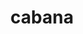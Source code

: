 ---
title: "cabana"
layout: cache
categories: [package, develop-2024-05-12]
meta: {"versions": ["0.6.0"], "compilers": ["cce@=15.0.1", "gcc@=10.3.0", "gcc@=11.4.0", "gcc@=9.4.0", "oneapi@=2024.0.0"], "oss": ["rhel8", "sle_hpc15", "ubuntu20.04", "ubuntu22.04"], "platforms": ["linux"], "targets": ["neoverse_v1", "neoverse_v2", "ppc64le", "x86_64_v3", "x86_64_v4", "zen4"], "stacks": ["e4s", "e4s-cray-rhel", "e4s-cray-sles", "e4s-neoverse-v2", "e4s-neoverse_v1", "e4s-oneapi", "e4s-power", "e4s-rocm-external", "root"], "num_specs": 17, "num_specs_by_stack": {"root": 17, "e4s-cray-rhel": 1, "e4s-cray-sles": 1, "e4s-power": 2, "e4s-neoverse_v1": 4, "e4s-neoverse-v2": 4, "e4s": 1, "e4s-rocm-external": 2, "e4s-oneapi": 2}}
spec_details: [{"hash": "khk6ibvp67heakzhauulxnb3x5ediqax", "compiler": "cce@=15.0.1", "versions": ["0.6.0"], "os": "rhel8", "platform": "linux", "target": "zen4", "variants": ["~arborx", "build_system=cmake", "build_type=Release", "~cajita", "~cuda", "~examples", "generator=make", "~grid", "~hdf5", "~heffte", "~hypre", "~ipo", "+mpi", "~openmp", "~openmptarget", "~performance_testing", "~rocm", "+serial", "+shared", "~silo", "~sycl", "~testing", "~threads"], "stacks": ["root", "e4s-cray-rhel"], "size": "-", "tarball": "https://binaries.spack.io/releases/develop-2024-05-12/build_cache/linux-rhel8-zen4/cce-15.0.1/cabana-0.6.0/linux-rhel8-zen4-cce-15.0.1-cabana-0.6.0-khk6ibvp67heakzhauulxnb3x5ediqax.spack"}, {"hash": "lkrbbcicuw7yvbnhpstpmylwief34cz4", "compiler": "gcc@=10.3.0", "versions": ["0.6.0"], "os": "sle_hpc15", "platform": "linux", "target": "x86_64_v4", "variants": ["~arborx", "build_system=cmake", "build_type=Release", "~cajita", "~cuda", "~examples", "generator=make", "~grid", "~hdf5", "~heffte", "~hypre", "~ipo", "+mpi", "~openmp", "~openmptarget", "~performance_testing", "~rocm", "+serial", "+shared", "~silo", "~sycl", "~testing", "~threads"], "stacks": ["e4s-cray-sles", "root"], "size": "-", "tarball": "https://binaries.spack.io/releases/develop-2024-05-12/build_cache/linux-sle_hpc15-x86_64_v4/gcc-10.3.0/cabana-0.6.0/linux-sle_hpc15-x86_64_v4-gcc-10.3.0-cabana-0.6.0-lkrbbcicuw7yvbnhpstpmylwief34cz4.spack"}, {"hash": "wwxvzv3jopyia37e2r6obd42rulbhqxd", "compiler": "gcc@=9.4.0", "versions": ["0.6.0"], "os": "ubuntu20.04", "platform": "linux", "target": "ppc64le", "variants": ["~arborx", "build_system=cmake", "build_type=Release", "~cajita", "~cuda", "~examples", "generator=make", "~grid", "~hdf5", "~heffte", "~hypre", "~ipo", "+mpi", "~openmp", "~openmptarget", "~performance_testing", "~rocm", "+serial", "+shared", "~silo", "~sycl", "~testing", "~threads"], "stacks": ["root", "e4s-power"], "size": "-", "tarball": "https://binaries.spack.io/releases/develop-2024-05-12/build_cache/linux-ubuntu20.04-ppc64le/gcc-9.4.0/cabana-0.6.0/linux-ubuntu20.04-ppc64le-gcc-9.4.0-cabana-0.6.0-wwxvzv3jopyia37e2r6obd42rulbhqxd.spack"}, {"hash": "e65jqr47ulgznny6huwoo3ijmamehjpn", "compiler": "gcc@=9.4.0", "versions": ["0.6.0"], "os": "ubuntu20.04", "platform": "linux", "target": "ppc64le", "variants": ["~arborx", "build_system=cmake", "build_type=Release", "~cajita", "+cuda", "cuda_arch=70", "~examples", "generator=make", "~grid", "~hdf5", "~heffte", "~hypre", "~ipo", "+mpi", "~openmp", "~openmptarget", "~performance_testing", "~rocm", "+serial", "+shared", "~silo", "~sycl", "~testing", "~threads"], "stacks": ["root", "e4s-power"], "size": "-", "tarball": "https://binaries.spack.io/releases/develop-2024-05-12/build_cache/linux-ubuntu20.04-ppc64le/gcc-9.4.0/cabana-0.6.0/linux-ubuntu20.04-ppc64le-gcc-9.4.0-cabana-0.6.0-e65jqr47ulgznny6huwoo3ijmamehjpn.spack"}, {"hash": "zp7nfg7uzpmvgewiv4oxzmwn7lhllufj", "compiler": "gcc@=11.4.0", "versions": ["0.6.0"], "os": "ubuntu22.04", "platform": "linux", "target": "neoverse_v1", "variants": ["~arborx", "build_system=cmake", "build_type=Release", "~cajita", "+cuda", "cuda_arch=75", "~examples", "generator=make", "~grid", "~hdf5", "~heffte", "~hypre", "~ipo", "+mpi", "~openmp", "~openmptarget", "~performance_testing", "~rocm", "+serial", "+shared", "~silo", "~sycl", "~testing", "~threads"], "stacks": ["root", "e4s-neoverse_v1"], "size": "-", "tarball": "https://binaries.spack.io/releases/develop-2024-05-12/build_cache/linux-ubuntu22.04-neoverse_v1/gcc-11.4.0/cabana-0.6.0/linux-ubuntu22.04-neoverse_v1-gcc-11.4.0-cabana-0.6.0-zp7nfg7uzpmvgewiv4oxzmwn7lhllufj.spack"}, {"hash": "nlamxmpsvpp76e4wtsasyjr3kyyywtb5", "compiler": "gcc@=11.4.0", "versions": ["0.6.0"], "os": "ubuntu22.04", "platform": "linux", "target": "neoverse_v1", "variants": ["~arborx", "build_system=cmake", "build_type=Release", "~cajita", "+cuda", "cuda_arch=80", "~examples", "generator=make", "~grid", "~hdf5", "~heffte", "~hypre", "~ipo", "+mpi", "~openmp", "~openmptarget", "~performance_testing", "~rocm", "+serial", "+shared", "~silo", "~sycl", "~testing", "~threads"], "stacks": ["root", "e4s-neoverse_v1"], "size": "-", "tarball": "https://binaries.spack.io/releases/develop-2024-05-12/build_cache/linux-ubuntu22.04-neoverse_v1/gcc-11.4.0/cabana-0.6.0/linux-ubuntu22.04-neoverse_v1-gcc-11.4.0-cabana-0.6.0-nlamxmpsvpp76e4wtsasyjr3kyyywtb5.spack"}, {"hash": "bxkuvhzcy7eqwem4j3o24yhzipgzejzr", "compiler": "gcc@=11.4.0", "versions": ["0.6.0"], "os": "ubuntu22.04", "platform": "linux", "target": "neoverse_v1", "variants": ["~arborx", "build_system=cmake", "build_type=Release", "~cajita", "+cuda", "cuda_arch=90", "~examples", "generator=make", "~grid", "~hdf5", "~heffte", "~hypre", "~ipo", "+mpi", "~openmp", "~openmptarget", "~performance_testing", "~rocm", "+serial", "+shared", "~silo", "~sycl", "~testing", "~threads"], "stacks": ["root", "e4s-neoverse_v1"], "size": "-", "tarball": "https://binaries.spack.io/releases/develop-2024-05-12/build_cache/linux-ubuntu22.04-neoverse_v1/gcc-11.4.0/cabana-0.6.0/linux-ubuntu22.04-neoverse_v1-gcc-11.4.0-cabana-0.6.0-bxkuvhzcy7eqwem4j3o24yhzipgzejzr.spack"}, {"hash": "5jayhw2osysqfdy67ltqpzka22wgw3ik", "compiler": "gcc@=11.4.0", "versions": ["0.6.0"], "os": "ubuntu22.04", "platform": "linux", "target": "neoverse_v1", "variants": ["~arborx", "build_system=cmake", "build_type=Release", "~cajita", "~cuda", "~examples", "generator=make", "~grid", "~hdf5", "~heffte", "~hypre", "~ipo", "+mpi", "~openmp", "~openmptarget", "~performance_testing", "~rocm", "+serial", "+shared", "~silo", "~sycl", "~testing", "~threads"], "stacks": ["root", "e4s-neoverse_v1"], "size": "-", "tarball": "https://binaries.spack.io/releases/develop-2024-05-12/build_cache/linux-ubuntu22.04-neoverse_v1/gcc-11.4.0/cabana-0.6.0/linux-ubuntu22.04-neoverse_v1-gcc-11.4.0-cabana-0.6.0-5jayhw2osysqfdy67ltqpzka22wgw3ik.spack"}, {"hash": "5242dwdh6ff3eeh7gwh6i4kum5sx256k", "compiler": "gcc@=11.4.0", "versions": ["0.6.0"], "os": "ubuntu22.04", "platform": "linux", "target": "neoverse_v2", "variants": ["~arborx", "build_system=cmake", "build_type=Release", "~cajita", "~cuda", "~examples", "generator=make", "~grid", "~hdf5", "~heffte", "~hypre", "~ipo", "+mpi", "~openmp", "~openmptarget", "~performance_testing", "~rocm", "+serial", "+shared", "~silo", "~sycl", "~testing", "~threads"], "stacks": ["root", "e4s-neoverse-v2"], "size": "-", "tarball": "https://binaries.spack.io/releases/develop-2024-05-12/build_cache/linux-ubuntu22.04-neoverse_v2/gcc-11.4.0/cabana-0.6.0/linux-ubuntu22.04-neoverse_v2-gcc-11.4.0-cabana-0.6.0-5242dwdh6ff3eeh7gwh6i4kum5sx256k.spack"}, {"hash": "luyw6lhynv27k4r2vhzazex27gzt6wsj", "compiler": "gcc@=11.4.0", "versions": ["0.6.0"], "os": "ubuntu22.04", "platform": "linux", "target": "neoverse_v2", "variants": ["~arborx", "build_system=cmake", "build_type=Release", "~cajita", "+cuda", "cuda_arch=80", "~examples", "generator=make", "~grid", "~hdf5", "~heffte", "~hypre", "~ipo", "+mpi", "~openmp", "~openmptarget", "~performance_testing", "~rocm", "+serial", "+shared", "~silo", "~sycl", "~testing", "~threads"], "stacks": ["root", "e4s-neoverse-v2"], "size": "-", "tarball": "https://binaries.spack.io/releases/develop-2024-05-12/build_cache/linux-ubuntu22.04-neoverse_v2/gcc-11.4.0/cabana-0.6.0/linux-ubuntu22.04-neoverse_v2-gcc-11.4.0-cabana-0.6.0-luyw6lhynv27k4r2vhzazex27gzt6wsj.spack"}, {"hash": "j42pwgmt4llzjsw4ntbdy2kdhdsvnocx", "compiler": "gcc@=11.4.0", "versions": ["0.6.0"], "os": "ubuntu22.04", "platform": "linux", "target": "neoverse_v2", "variants": ["~arborx", "build_system=cmake", "build_type=Release", "~cajita", "+cuda", "cuda_arch=90", "~examples", "generator=make", "~grid", "~hdf5", "~heffte", "~hypre", "~ipo", "+mpi", "~openmp", "~openmptarget", "~performance_testing", "~rocm", "+serial", "+shared", "~silo", "~sycl", "~testing", "~threads"], "stacks": ["root", "e4s-neoverse-v2"], "size": "-", "tarball": "https://binaries.spack.io/releases/develop-2024-05-12/build_cache/linux-ubuntu22.04-neoverse_v2/gcc-11.4.0/cabana-0.6.0/linux-ubuntu22.04-neoverse_v2-gcc-11.4.0-cabana-0.6.0-j42pwgmt4llzjsw4ntbdy2kdhdsvnocx.spack"}, {"hash": "sog22d5izuu2n2z5sud3urbzthq6u3pq", "compiler": "gcc@=11.4.0", "versions": ["0.6.0"], "os": "ubuntu22.04", "platform": "linux", "target": "neoverse_v2", "variants": ["~arborx", "build_system=cmake", "build_type=Release", "~cajita", "+cuda", "cuda_arch=75", "~examples", "generator=make", "~grid", "~hdf5", "~heffte", "~hypre", "~ipo", "+mpi", "~openmp", "~openmptarget", "~performance_testing", "~rocm", "+serial", "+shared", "~silo", "~sycl", "~testing", "~threads"], "stacks": ["root", "e4s-neoverse-v2"], "size": "-", "tarball": "https://binaries.spack.io/releases/develop-2024-05-12/build_cache/linux-ubuntu22.04-neoverse_v2/gcc-11.4.0/cabana-0.6.0/linux-ubuntu22.04-neoverse_v2-gcc-11.4.0-cabana-0.6.0-sog22d5izuu2n2z5sud3urbzthq6u3pq.spack"}, {"hash": "pc4udd2liqw6j2p3uv272hohcxgme3ta", "compiler": "gcc@=11.4.0", "versions": ["0.6.0"], "os": "ubuntu22.04", "platform": "linux", "target": "x86_64_v3", "variants": ["~arborx", "build_system=cmake", "build_type=Release", "~cajita", "~cuda", "~examples", "generator=make", "~grid", "~hdf5", "~heffte", "~hypre", "~ipo", "+mpi", "~openmp", "~openmptarget", "~performance_testing", "~rocm", "+serial", "+shared", "~silo", "~sycl", "~testing", "~threads"], "stacks": ["root", "e4s"], "size": "-", "tarball": "https://binaries.spack.io/releases/develop-2024-05-12/build_cache/linux-ubuntu22.04-x86_64_v3/gcc-11.4.0/cabana-0.6.0/linux-ubuntu22.04-x86_64_v3-gcc-11.4.0-cabana-0.6.0-pc4udd2liqw6j2p3uv272hohcxgme3ta.spack"}, {"hash": "h2ym3xbupq2jx6fu77iwi5dbku6wsqrl", "compiler": "gcc@=11.4.0", "versions": ["0.6.0"], "os": "ubuntu22.04", "platform": "linux", "target": "x86_64_v3", "variants": ["amdgpu_target=gfx90a", "~arborx", "build_system=cmake", "build_type=Release", "~cajita", "~cuda", "~examples", "generator=make", "~grid", "~hdf5", "~heffte", "~hypre", "~ipo", "+mpi", "~openmp", "~openmptarget", "~performance_testing", "+rocm", "+serial", "+shared", "~silo", "~sycl", "~testing", "~threads"], "stacks": ["root", "e4s-rocm-external"], "size": "-", "tarball": "https://binaries.spack.io/releases/develop-2024-05-12/build_cache/linux-ubuntu22.04-x86_64_v3/gcc-11.4.0/cabana-0.6.0/linux-ubuntu22.04-x86_64_v3-gcc-11.4.0-cabana-0.6.0-h2ym3xbupq2jx6fu77iwi5dbku6wsqrl.spack"}, {"hash": "h6gilyhw4dfqf7t6ife7vx2lrk32bdab", "compiler": "gcc@=11.4.0", "versions": ["0.6.0"], "os": "ubuntu22.04", "platform": "linux", "target": "x86_64_v3", "variants": ["amdgpu_target=gfx908", "~arborx", "build_system=cmake", "build_type=Release", "~cajita", "~cuda", "~examples", "generator=make", "~grid", "~hdf5", "~heffte", "~hypre", "~ipo", "+mpi", "~openmp", "~openmptarget", "~performance_testing", "+rocm", "+serial", "+shared", "~silo", "~sycl", "~testing", "~threads"], "stacks": ["root", "e4s-rocm-external"], "size": "-", "tarball": "https://binaries.spack.io/releases/develop-2024-05-12/build_cache/linux-ubuntu22.04-x86_64_v3/gcc-11.4.0/cabana-0.6.0/linux-ubuntu22.04-x86_64_v3-gcc-11.4.0-cabana-0.6.0-h6gilyhw4dfqf7t6ife7vx2lrk32bdab.spack"}, {"hash": "6qzaxb4qqm4xzyvosngmkv5rn2lorfmq", "compiler": "oneapi@=2024.0.0", "versions": ["0.6.0"], "os": "ubuntu22.04", "platform": "linux", "target": "x86_64_v3", "variants": ["~arborx", "build_system=cmake", "build_type=Release", "~cajita", "~cuda", "~examples", "generator=make", "~grid", "~hdf5", "~heffte", "~hypre", "~ipo", "+mpi", "~openmp", "~openmptarget", "~performance_testing", "~rocm", "+serial", "+shared", "~silo", "+sycl", "~testing", "~threads"], "stacks": ["e4s-oneapi", "root"], "size": "-", "tarball": "https://binaries.spack.io/releases/develop-2024-05-12/build_cache/linux-ubuntu22.04-x86_64_v3/oneapi-2024.0.0/cabana-0.6.0/linux-ubuntu22.04-x86_64_v3-oneapi-2024.0.0-cabana-0.6.0-6qzaxb4qqm4xzyvosngmkv5rn2lorfmq.spack"}, {"hash": "nn6o3kfeto4w7o6ubdsif2tcapvph3sd", "compiler": "oneapi@=2024.0.0", "versions": ["0.6.0"], "os": "ubuntu22.04", "platform": "linux", "target": "x86_64_v3", "variants": ["~arborx", "build_system=cmake", "build_type=Release", "~cajita", "~cuda", "~examples", "generator=make", "~grid", "~hdf5", "~heffte", "~hypre", "~ipo", "+mpi", "~openmp", "~openmptarget", "~performance_testing", "~rocm", "+serial", "+shared", "~silo", "~sycl", "~testing", "~threads"], "stacks": ["e4s-oneapi", "root"], "size": "-", "tarball": "https://binaries.spack.io/releases/develop-2024-05-12/build_cache/linux-ubuntu22.04-x86_64_v3/oneapi-2024.0.0/cabana-0.6.0/linux-ubuntu22.04-x86_64_v3-oneapi-2024.0.0-cabana-0.6.0-nn6o3kfeto4w7o6ubdsif2tcapvph3sd.spack"}]
---